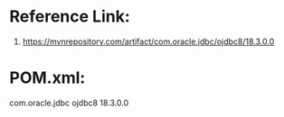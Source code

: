 # Reference Link:
1. https://mvnrepository.com/artifact/com.oracle.jdbc/ojdbc8/18.3.0.0

# POM.xml:

<!-- https://mvnrepository.com/artifact/com.oracle.jdbc/ojdbc8 -->
<dependency>
    <groupId>com.oracle.jdbc</groupId>
    <artifactId>ojdbc8</artifactId>
    <version>18.3.0.0</version>
</dependency>



